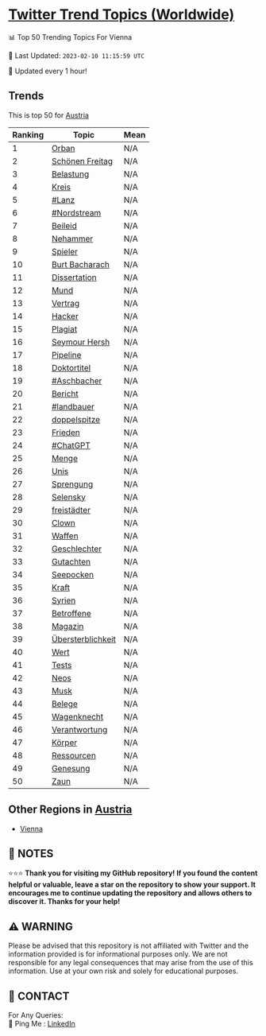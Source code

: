 [Twitter Trend Topics (Worldwide)](https://github.com/ErcinDedeoglu/Twitter-Trend-Topics)
==========


📊 Top 50 Trending Topics For Vienna

📆 Last Updated: `2023-02-10 11:15:59 UTC`

🔧 Updated every 1 hour!


## Trends

This is top 50 for [Austria](</Austria>)

| Ranking | Topic | Mean |
| ------- | ------------ | ------------ |
| 1 | [Orban](http://twitter.com/search?q=Orban) | N/A |
| 2 | [Schönen Freitag](http://twitter.com/search?q=Sch%c3%b6nen+Freitag) | N/A |
| 3 | [Belastung](http://twitter.com/search?q=Belastung) | N/A |
| 4 | [Kreis](http://twitter.com/search?q=Kreis) | N/A |
| 5 | [#Lanz](http://twitter.com/search?q=%23Lanz) | N/A |
| 6 | [#Nordstream](http://twitter.com/search?q=%23Nordstream) | N/A |
| 7 | [Beileid](http://twitter.com/search?q=Beileid) | N/A |
| 8 | [Nehammer](http://twitter.com/search?q=Nehammer) | N/A |
| 9 | [Spieler](http://twitter.com/search?q=Spieler) | N/A |
| 10 | [Burt Bacharach](http://twitter.com/search?q=Burt+Bacharach) | N/A |
| 11 | [Dissertation](http://twitter.com/search?q=Dissertation) | N/A |
| 12 | [Mund](http://twitter.com/search?q=Mund) | N/A |
| 13 | [Vertrag](http://twitter.com/search?q=Vertrag) | N/A |
| 14 | [Hacker](http://twitter.com/search?q=Hacker) | N/A |
| 15 | [Plagiat](http://twitter.com/search?q=Plagiat) | N/A |
| 16 | [Seymour Hersh](http://twitter.com/search?q=Seymour+Hersh) | N/A |
| 17 | [Pipeline](http://twitter.com/search?q=Pipeline) | N/A |
| 18 | [Doktortitel](http://twitter.com/search?q=Doktortitel) | N/A |
| 19 | [#Aschbacher](http://twitter.com/search?q=%23Aschbacher) | N/A |
| 20 | [Bericht](http://twitter.com/search?q=Bericht) | N/A |
| 21 | [#landbauer](http://twitter.com/search?q=%23landbauer) | N/A |
| 22 | [doppelspitze](http://twitter.com/search?q=doppelspitze) | N/A |
| 23 | [Frieden](http://twitter.com/search?q=Frieden) | N/A |
| 24 | [#ChatGPT](http://twitter.com/search?q=%23ChatGPT) | N/A |
| 25 | [Menge](http://twitter.com/search?q=Menge) | N/A |
| 26 | [Unis](http://twitter.com/search?q=Unis) | N/A |
| 27 | [Sprengung](http://twitter.com/search?q=Sprengung) | N/A |
| 28 | [Selensky](http://twitter.com/search?q=Selensky) | N/A |
| 29 | [freistädter](http://twitter.com/search?q=freist%c3%a4dter) | N/A |
| 30 | [Clown](http://twitter.com/search?q=Clown) | N/A |
| 31 | [Waffen](http://twitter.com/search?q=Waffen) | N/A |
| 32 | [Geschlechter](http://twitter.com/search?q=Geschlechter) | N/A |
| 33 | [Gutachten](http://twitter.com/search?q=Gutachten) | N/A |
| 34 | [Seepocken](http://twitter.com/search?q=Seepocken) | N/A |
| 35 | [Kraft](http://twitter.com/search?q=Kraft) | N/A |
| 36 | [Syrien](http://twitter.com/search?q=Syrien) | N/A |
| 37 | [Betroffene](http://twitter.com/search?q=Betroffene) | N/A |
| 38 | [Magazin](http://twitter.com/search?q=Magazin) | N/A |
| 39 | [Übersterblichkeit](http://twitter.com/search?q=%c3%9cbersterblichkeit) | N/A |
| 40 | [Wert](http://twitter.com/search?q=Wert) | N/A |
| 41 | [Tests](http://twitter.com/search?q=Tests) | N/A |
| 42 | [Neos](http://twitter.com/search?q=Neos) | N/A |
| 43 | [Musk](http://twitter.com/search?q=Musk) | N/A |
| 44 | [Belege](http://twitter.com/search?q=Belege) | N/A |
| 45 | [Wagenknecht](http://twitter.com/search?q=Wagenknecht) | N/A |
| 46 | [Verantwortung](http://twitter.com/search?q=Verantwortung) | N/A |
| 47 | [Körper](http://twitter.com/search?q=K%c3%b6rper) | N/A |
| 48 | [Ressourcen](http://twitter.com/search?q=Ressourcen) | N/A |
| 49 | [Genesung](http://twitter.com/search?q=Genesung) | N/A |
| 50 | [Zaun](http://twitter.com/search?q=Zaun) | N/A |



## Other Regions in [Austria](</Austria>)

* [Vienna](</Austria/Vienna.md>)



## 📝 NOTES

⭐⭐⭐ **Thank you for visiting my GitHub repository! If you found the content helpful or valuable, leave a star on the repository to show your support. It encourages me to continue updating the repository and allows others to discover it. Thanks for your help!**


## ⚠️ WARNING

Please be advised that this repository is not affiliated with Twitter and the information provided is for informational purposes only. We are not responsible for any legal consequences that may arise from the use of this information. Use at your own risk and solely for educational purposes.


## 📨 CONTACT

 For Any Queries:  
            🏓 Ping Me : [LinkedIn](https://www.linkedin.com/in/ercindedeoglu/)
